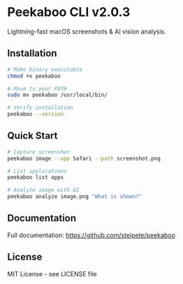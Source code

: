 # Peekaboo CLI v2.0.3

Lightning-fast macOS screenshots & AI vision analysis.

## Installation

```bash
# Make binary executable
chmod +x peekaboo

# Move to your PATH
sudo mv peekaboo /usr/local/bin/

# Verify installation
peekaboo --version
```

## Quick Start

```bash
# Capture screenshot
peekaboo image --app Safari --path screenshot.png

# List applications
peekaboo list apps

# Analyze image with AI
peekaboo analyze image.png "What is shown?"
```

## Documentation

Full documentation: https://github.com/steipete/peekaboo

## License

MIT License - see LICENSE file
